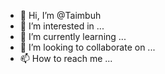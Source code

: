 - 👋 Hi, I’m @Taimbuh
- 👀 I’m interested in ...
- 🌱 I’m currently learning ...
- 💞️ I’m looking to collaborate on ...
- 📫 How to reach me ...

<!---
Taimbuh/Taimbuh is a ✨ special ✨ repository because its `README.md` (this file) appears on your GitHub profile.
You can click the Preview link to take a look at your changes.
--->
